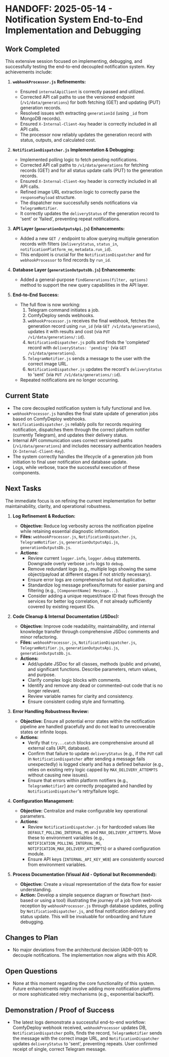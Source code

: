 # HANDOFF: 2025-05-14 - Notification System End-to-End Implementation and Debugging

## Work Completed

This extensive session focused on implementing, debugging, and successfully testing the end-to-end decoupled notification system. Key achievements include:

1.  **`webhookProcessor.js` Refinements:**
    *   Ensured `internalApiClient` is correctly passed and utilized.
    *   Corrected API call paths to use the versioned endpoint (`/v1/data/generations`) for both fetching (GET) and updating (PUT) generation records.
    *   Resolved issues with extracting `generationId` (using `_id` from MongoDB records).
    *   Ensured `X-Internal-Client-Key` header is correctly included in all API calls.
    *   The processor now reliably updates the generation record with status, outputs, and calculated cost.

2.  **`NotificationDispatcher.js` Implementation & Debugging:**
    *   Implemented polling logic to fetch pending notifications.
    *   Corrected API call paths to `/v1/data/generations` for fetching records (GET) and for all status update calls (PUT) to the generation records.
    *   Ensured `X-Internal-Client-Key` header is correctly included in all API calls.
    *   Refined image URL extraction logic to correctly parse the `responsePayload` structure.
    *   The dispatcher now successfully sends notifications via `TelegramNotifier`.
    *   It correctly updates the `deliveryStatus` of the generation record to 'sent' or 'failed', preventing repeat notifications.

3.  **API Layer (`generationOutputsApi.js`) Enhancements:**
    *   Added a new `GET /` endpoint to allow querying multiple generation records with filters (`deliveryStatus`, `status_in`, `notificationPlatform_ne`, `metadata.run_id`).
    *   This endpoint is crucial for the `NotificationDispatcher` and for `webhookProcessor` to find records by `run_id`.

4.  **Database Layer (`generationOutputsDb.js`) Enhancements:**
    *   Added a general-purpose `findGenerations(filter, options)` method to support the new query capabilities in the API layer.

5.  **End-to-End Success:**
    *   The full flow is now working:
        1.  Telegram command initiates a job.
        2.  ComfyDeploy sends webhooks.
        3.  `webhookProcessor.js` receives the final webhook, fetches the generation record using `run_id` (via `GET /v1/data/generations`), updates it with results and cost (via `PUT /v1/data/generations/:id`).
        4.  `NotificationDispatcher.js` polls and finds the 'completed' record with `deliveryStatus: 'pending'` (via `GET /v1/data/generations`).
        5.  `TelegramNotifier.js` sends a message to the user with the correct image URL.
        6.  `NotificationDispatcher.js` updates the record's `deliveryStatus` to 'sent' (via `PUT /v1/data/generations/:id`).
    *   Repeated notifications are no longer occurring.

## Current State

*   The core decoupled notification system is fully functional and live.
*   `webhookProcessor.js` handles the final state update of generation jobs based on ComfyDeploy webhooks.
*   `NotificationDispatcher.js` reliably polls for records requiring notification, dispatches them through the correct platform notifier (currently Telegram), and updates their delivery status.
*   Internal API communication uses correct versioned paths (`/v1/data/generations`) and includes necessary authentication headers (`X-Internal-Client-Key`).
*   The system correctly handles the lifecycle of a generation job from initiation to final user notification and database update.
*   Logs, while verbose, trace the successful execution of these components.

## Next Tasks

The immediate focus is on refining the current implementation for better maintainability, clarity, and operational robustness.

1.  **Log Refinement & Reduction:**
    *   **Objective:** Reduce log verbosity across the notification pipeline while retaining essential diagnostic information.
    *   **Files:** `webhookProcessor.js`, `NotificationDispatcher.js`, `TelegramNotifier.js`, `generationOutputsApi.js`, `generationOutputsDb.js`.
    *   **Actions:**
        *   Review current `logger.info`, `logger.debug` statements. Downgrade overly verbose `info` logs to `debug`.
        *   Remove redundant logs (e.g., multiple logs showing the same object/payload at different stages if not strictly necessary).
        *   Ensure error logs are comprehensive but not duplicative.
        *   Standardize log message prefixes/formats for easier parsing and filtering (e.g., `[ComponentName] Message...`).
        *   Consider adding a unique request/trace ID that flows through the services for better log correlation, if not already sufficiently covered by existing request IDs.

2.  **Code Cleanup & Internal Documentation (JSDoc):**
    *   **Objective:** Improve code readability, maintainability, and internal knowledge transfer through comprehensive JSDoc comments and minor refactoring.
    *   **Files:** `webhookProcessor.js`, `NotificationDispatcher.js`, `TelegramNotifier.js`, `generationOutputsApi.js`, `generationOutputsDb.js`.
    *   **Actions:**
        *   Add/update JSDoc for all classes, methods (public and private), and significant functions. Describe parameters, return values, and purpose.
        *   Clarify complex logic blocks with comments.
        *   Identify and remove any dead or commented-out code that is no longer relevant.
        *   Review variable names for clarity and consistency.
        *   Ensure consistent coding style and formatting.

3.  **Error Handling Robustness Review:**
    *   **Objective:** Ensure all potential error states within the notification pipeline are handled gracefully and do not lead to unrecoverable states or infinite loops.
    *   **Actions:**
        *   Verify that `try...catch` blocks are comprehensive around all external calls (API, database).
        *   Confirm that failure to update `deliveryStatus` (e.g., if the `PUT` call in `NotificationDispatcher` after sending a message fails unexpectedly) is logged clearly and has a defined behavior (e.g., relies on existing retry logic capped by `MAX_DELIVERY_ATTEMPTS` without causing new issues).
        *   Ensure that errors within platform notifiers (e.g., `TelegramNotifier`) are correctly propagated and handled by `NotificationDispatcher`'s retry/failure logic.

4.  **Configuration Management:**
    *   **Objective:** Centralize and make configurable key operational parameters.
    *   **Actions:**
        *   Review `NotificationDispatcher.js` for hardcoded values like `DEFAULT_POLLING_INTERVAL_MS` and `MAX_DELIVERY_ATTEMPTS`. Move these to environment variables (e.g., `NOTIFICATION_POLLING_INTERVAL_MS`, `NOTIFICATION_MAX_DELIVERY_ATTEMPTS`) or a shared configuration module.
        *   Ensure API keys (`INTERNAL_API_KEY_WEB`) are consistently sourced from environment variables.

5.  **Process Documentation (Visual Aid - Optional but Recommended):**
    *   **Objective:** Create a visual representation of the data flow for easier understanding.
    *   **Action:** Develop a simple sequence diagram or flowchart (text-based or using a tool) illustrating the journey of a job from webhook reception by `webhookProcessor.js` through database updates, polling by `NotificationDispatcher.js`, and final notification delivery and status update. This will be invaluable for onboarding and future debugging.

## Changes to Plan
*   No major deviations from the architectural decision (ADR-001) to decouple notifications. The implementation now aligns with this ADR.

## Open Questions
*   None at this moment regarding the core functionality of this system. Future enhancements might involve adding more notification platforms or more sophisticated retry mechanisms (e.g., exponential backoff).

## Demonstration / Proof of Success
*   The latest logs demonstrate a successful end-to-end workflow: ComfyDeploy webhook received, `webhookProcessor` updates DB, `NotificationDispatcher` polls, finds the record, `TelegramNotifier` sends the message with the correct image URL, and `NotificationDispatcher` updates `deliveryStatus` to 'sent', preventing repeats. User confirmed receipt of single, correct Telegram message. 
